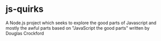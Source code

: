 js-quirks
=========

A Node.js project which seeks to explore the good parts of Javascript and mostly the awful parts based on "JavaScript the good parts" written by Douglas Crockford
